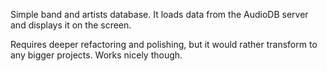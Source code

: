 Simple band and artists database. It loads data from the AudioDB server and displays it on the screen. 

Requires deeper refactoring and polishing, but it would rather transform to any bigger projects. Works nicely though.

